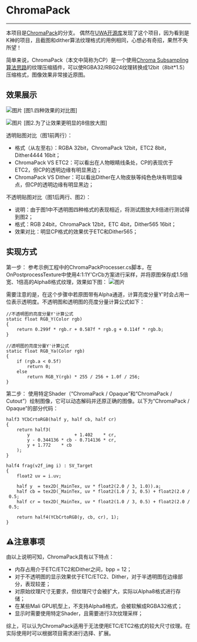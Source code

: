 # ChromaPack
----------------

本项目是[ChromaPack](https://github.com/keijiro/ChromaPack)的分支。
偶然在[UWA开源库](lab.uwa4d.com)发现了这个项目，因为看到是K神的项目，且截图和dither算法纹理格式的用例相同，心想必有奇招，果然不失所望！

简单来说，ChromaPack（本文中简称为CP）是一个使用[Chroma Subsampling算法思路](https://en.wikipedia.org/wiki/Chroma_subsampling)的纹理压缩插件，可以使RGBA32/RBG24纹理转换成12bit（8bit*1.5）压缩格式，图像效果非常接近原图。

## 效果展示
![图片](https://github.com/uwaGOT/ChromaPack/blob/master/uwa-testimage/effect1.png)
[图1.四种效果的对比图]

![图片](https://github.com/uwaGOT/ChromaPack/blob/master/uwa-testimage/effect2.png)
[图2.为了让效果更明显的8倍放大图]

透明贴图对比（图1前两行）：
* 格式（从左至右）：RGBA 32bit，ChromaPack 12bit，ETC2 8bit，Dither4444 16bit；
* ChromaPack VS ETC2：可以看出在人物眼睛线条处，CP的表现优于ETC2，但CP的透明边缘有明显黑边；
* ChromaPack VS Dither：可以看出Dither在人物皮肤等纯色色块有明显噪点，但CP的透明边缘有明显黑边；

不透明贴图对比（图1后两行、图2）：
* 说明：由于图1中不透明图四种格式的表现相近，将测试图放大8倍进行测试得到图2；
* 格式：RGB 24bit，ChromaPack 12bit，ETC 4bit，Dither565 16bit；
* 效果对比：明显CP格式的效果优于ETC和Dither565；

## 实现方式
第一步：
参考示例工程中的ChromaPackProcesser.cs脚本，在OnPostprocessTexture中使用4:1:1Y'CrCb方案进行采样，并将原图保存成1.5倍宽、1倍高的Alpha8格式纹理，效果如下图：
![图片](https://github.com/uwaGOT/ChromaPack/blob/master/uwa-testimage/effect3.png)

需要注意的是，在这个步骤中若原图带有Alpha通道，计算亮度分量Y'时会占用一位表示透明度。不透明图和透明图的亮度分量计算公式如下：
```
//不透明图的亮度分量Y'计算公式
static float RGB_Y(Color rgb)
{
    return 0.299f * rgb.r + 0.587f * rgb.g + 0.114f * rgb.b;
}
    
//透明图的亮度分量Y'计算公式
static float RGB_Ya(Color rgb)
{
    if (rgb.a < 0.5f)
        return 0;
    else
        return RGB_Y(rgb) * 255 / 256 + 1.0f / 256;
}
```

第二步：
使用特定Shader（“ChromaPack / Opaque”和“ChromaPack / Cutout”）绘制图像，它可以动态解码并还原正确的图像。以下为“ChromaPack / Opaque”的部分代码：
```
half3 YCbCrtoRGB(half y, half cb, half cr)
{
    return half3(
        y                 + 1.402    * cr,
        y - 0.344136 * cb - 0.714136 * cr,
        y + 1.772    * cb
    );
}

half4 frag(v2f_img i) : SV_Target 
{
    float2 uv = i.uv;

    half y  = tex2D(_MainTex, uv * float2(2.0 / 3, 1.0)).a;
    half cb = tex2D(_MainTex, uv * float2(1.0 / 3, 0.5) + float2(2.0 / 3, 0.5)).a - 0.5;
    half cr = tex2D(_MainTex, uv * float2(1.0 / 3, 0.5) + float2(2.0 / 3, 0.0)).a - 0.5;

    return half4(YCbCrtoRGB(y, cb, cr), 1);
}
```
## ⚠️注意事项
由以上说明可知，ChromaPack具有以下特点：
* 内存占用介于ETC/ETC2和Dither之间，bpp = 12；
* 对于不透明图的显示效果优于ETC/ETC2、Dither，对于半透明图在边缘部分，表现较差；
* 对原始纹理尺寸无要求，但纹理尺寸会被扩大，实际以Alpha8格式进行存储；
* 在某些Mali GPU机型上，不支持Alpha8格式，会被软解成RGBA32格式；
* 显示时需要使用特定Shader，且需要进行3次纹理采样；

综上，可以认为ChromaPack适用于无法使用ETC/ETC2格式的较大尺寸纹理。在实际使用时可以根据项目需求进行选择、扩展。




